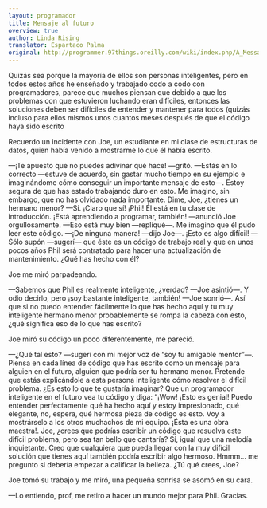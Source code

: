 ```yaml
---
layout: programador
title: Mensaje al futuro
overview: true
author: Linda Rising
translator: Espartaco Palma
original: http://programmer.97things.oreilly.com/wiki/index.php/A_Message_to_the_Future
---
```


Quizás sea porque la mayoría de ellos son personas inteligentes, pero en
todos estos años he enseñado y trabajado codo a codo con programadores,
parece que muchos piensan que debido a que los problemas con que
estuvieron luchando eran difíciles, entonces las soluciones deben ser
difíciles de entender y mantener para todos (quizás incluso para ellos
mismos unos cuantos meses después de que el código haya sido escrito

Recuerdo un incidente con Joe, un estudiante en mi clase de estructuras
de datos, quien había venido a mostrarme lo que él había escrito.

—¡Te apuesto que no puedes adivinar qué hace! —gritó.
—Estás en lo correcto —estuve de acuerdo, sin gastar mucho tiempo en su
ejemplo e imaginándome cómo conseguir un importante mensaje de esto—.
Estoy segura de que has estado trabajando duro en esto. Me imagino, sin
embargo, que no has olvidado nada importante. Dime, Joe, ¿tienes un
hermano menor?
—Sí. ¡Claro que sí! ¡Phil! Él está en tu clase de introducción. ¡Está
aprendiendo a programar, también! —anunció Joe orgullosamente.
—Eso está muy bien —repliqué—. Me imagino que él pudo leer este código.
—¡De ninguna manera! —dijo Joe—. ¡Esto es algo difícil!
—Sólo supón —sugerí— que éste es un código de trabajo real y que en unos
pocos años Phil será contratado para hacer una actualización de
mantenimiento. ¿Qué has hecho con él?

Joe me miró parpadeando.

—Sabemos que Phil es realmente inteligente, ¿verdad? —Joe asintió—. Y
odio decirlo, pero ¡soy bastante inteligente, también! —Joe sonrió—. Así
que si no puedo entender fácilmente lo que has hecho aquí y tu muy
inteligente hermano menor probablemente se rompa la cabeza con esto,
¿qué significa eso de lo que has escrito?

Joe miró su código un poco diferentemente, me pareció.

—¿Qué tal esto? —sugerí con mi mejor voz de “soy tu amigable mentor”—.
Piensa en cada línea de código que has escrito como un mensaje para
alguien en el futuro, alguien que podría ser tu hermano menor. Pretende
que estás explicándole a esta persona inteligente cómo resolver el
difícil problema. ¿Es esto lo que te gustaría imaginar? Que un
programador inteligente en el futuro vea tu código y diga: “¡Wow! ¡Esto
es genial! Puedo entender perfectamente qué ha hecho aquí y estoy
impresionado, qué elegante, no, espera, qué hermosa pieza de código es
esto. Voy a mostrárselo a los otros muchachos de mi equipo. ¡Ésta es una
obra maestra!. Joe, ¿crees que podrías escribir un código que resuelva
este difícil problema, pero sea tan bello que cantaría? Sí, igual que
una melodía inquietante. Creo que cualquiera que pueda llegar con la muy
difícil solución que tienes aquí también podría escribir algo hermoso.
Hmmm… me pregunto si debería empezar a calificar la belleza. ¿Tú qué
crees, Joe?

Joe tomó su trabajo y me miró, una pequeña sonrisa se asomó en su cara.

—Lo entiendo, prof, me retiro a hacer un mundo mejor para Phil. Gracias.
